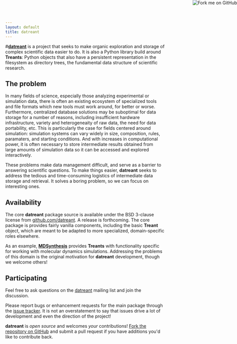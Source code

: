 ```yaml
---
layout: default
title: datreant
---
```

#[**datreant**]({{site.baseurl}})
is a project that seeks to make organic exploration and storage of
complex scientific data easier to do. It is also a Python library build around
**Treants**: Python objects that also have a persistent representation in the
filesystem as directory trees, the fundamental data structure of scientific
research.


## The problem

In many fields of science, especially those analyzing experimental or
simulation data, there is often an existing ecosystem of specialized tools and 
file formats which new tools must work around, for better or worse.
Furthermore, centralized database solutions may be suboptimal for data
storage for a number of reasons, including insufficient hardware
infrastructure, variety and heterogeneaity of raw data, the need for data
portability, etc. This is particularly the case for fields centered around
simulation: simulation systems can vary widely in size, composition, rules,
paramaters, and starting conditions. And with increases in computational power,
it is often necessary to store intermediate results obtained from large amounts
of simulation data so it can be accessed and explored interactively.

These problems make data management difficult, and serve as a barrier to
answering scientific questions. To make things easier, **datreant** seeks to
address the tedious and time-consuming logistics of intermediate data storage
and retrieval. It solves a boring problem, so we can focus on interesting ones.


## Availability

The core **datreant** package source is available under the BSD 3-clause license from
[github.com/datreant](https://github.com/datreant). A release is forthcoming. The core
package is provides fairly vanilla components, including the basic **Treant**
object, which are meant to be adapted to more specialized, domain-specific roles
elsewhere. 

As an example, [**MDSynthesis**](https://github.com/datreant/MDSynthesis)
provides **Treants** with functionality specific for working with molecular
dynamics simulations. Addressing the problems of this domain is the original
motivation for **datreant** development, though we welcome others!


## Participating

Feel free to ask questions on the
[datreant](http://groups.google.com/group/datreant) mailing list and join the
discussion.

Please report bugs or enhancement requests for the main package through the
[issue tracker](https://github.com/datreant/datreant/issues). It is not
an overstatement to say that issues drive a lot of development and 
even the direction of the project!

**datreant** is *open source* and welcomes *your* contributions! [Fork the repository
on GitHub](https://github.com/datreant/datreant#fork-destination-box) and
submit a pull request if you have additions you'd like to contribute back.

<a href="https://github.com/datreant"><img style="position: absolute; top: 0; right: 0; border: 0;" src="https://camo.githubusercontent.com/a6677b08c955af8400f44c6298f40e7d19cc5b2d/68747470733a2f2f73332e616d617a6f6e6177732e636f6d2f6769746875622f726962626f6e732f666f726b6d655f72696768745f677261795f3664366436642e706e67" alt="Fork me on GitHub" data-canonical-src="https://s3.amazonaws.com/github/ribbons/forkme_right_gray_6d6d6d.png"></a>
